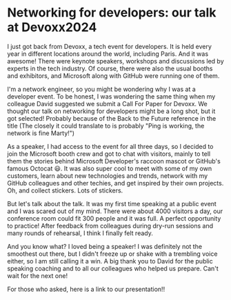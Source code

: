 # Networking for developers: our talk at Devoxx2024


I just got back from Devoxx, a tech event for developers. It is held every year in different locations around the world, including Paris. And it was awesome! There were keynote speakers, workshops and discussions led by experts in the tech industry. Of course, there were also the usual booths and exhibitors, and Microsoft along with GitHub were running one of them.

I'm a network engineer, so you might be wondering why I was at a developer event. To be honest, I was wondering the same thing when my colleague David suggested we submit a Call For Paper for Devoxx. We thought our talk on networking for developers might be a long shot, but it got selected! Probably because of the Back to the Future reference in the title (The closely it could translate to is probably "Ping is working, the network is fine Marty!")

As a speaker, I had access to the event for all three days, so I decided to join the Microsoft booth crew and got to chat with visitors, mainly to tell them the stories behind Microsoft Developer's raccoon mascot or GitHub's famous Octocat :smiley:. It was also super cool to meet with some of my own customers, learn about new technologies and trends, network with my GitHub colleagues and other techies, and get inspired by their own projects. Oh, and collect stickers. Lots of stickers.

But let's talk about the talk. It was my first time speaking at a public event and I was scared out of my mind. There were about 4000 visitors a day, our conference room could fit 300 people and it was full. A perfect opportunity to practice! After feedback from colleagues during dry-run sessions and many rounds of rehearsal, I think I finally felt ready.

And you know what? I loved being a speaker! I was definitely not the smoothest out there, but I didn't freeze up or shake with a trembling voice either, so I am still calling it a win. A big thank you to David for the public speaking coaching and to all our colleagues who helped us prepare. Can't wait for the next one!

For those who asked, here is a link to our presentation!!
